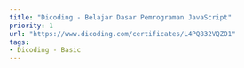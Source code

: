 ```yaml
---
title: "Dicoding - Belajar Dasar Pemrograman JavaScript"
priority: 1
url: "https://www.dicoding.com/certificates/L4PQ832VQZO1"
tags:
- Dicoding - Basic
---
```


